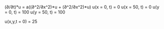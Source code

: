 (∂/∂t)*u = a((∂^2/∂x^2)*u + (∂^2/∂x^2)*u)
u(x = 0, t) = 0
u(x = 50, t) = 0
u(y = 0, t) = 100
u(y = 50, t) = 100

u(x,y,t = 0) = 25
